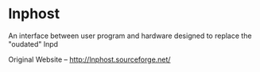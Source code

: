 # lnphost
 An interface between user program and hardware designed to replace the "oudated" lnpd

Original Website – http://lnphost.sourceforge.net/
